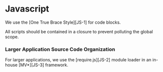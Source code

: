 Javascript
==========

We use the [One True Brace Style][JS-1] for code blocks.

All scripts should be contained in a closure to prevent polluting the global
scope.

### Larger Application Source Code Organization

For larger applications, we use the [require.js][JS-2] module loader in an
in-house [MV*][JS-3] framework.

[1]: http://en.wikipedia.org/wiki/Indent_style#Variant:_1TBS "1TBS"
[2]: http://requirejs.org/ "RequireJS"
[3]: http://en.wikipedia.org/wiki/Model-view-controller
